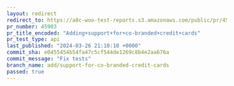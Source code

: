 ```yaml
---
layout: redirect
redirect_to: https://a8c-woo-test-reports.s3.amazonaws.com/public/pr/45903/api/index.html
pr_number: 45903
pr_title_encoded: "Adding+support+for+co-branded+credit+cards"
pr_test_type: api
last_published: "2024-03-26 21:10:10 +0000"
commit_sha: e0455454b54fa47c5cf544de1269c8b4e2aa676a
commit_message: "Fix tests"
branch_name: add/support-for-co-branded-credit-cards
passed: true
---
```

